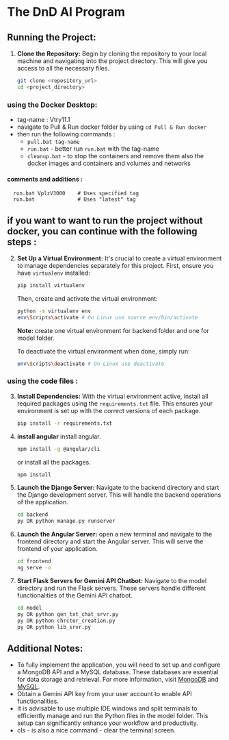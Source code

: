 # The DnD AI Program

## Running the Project:

1. **Clone the Repository:**
   Begin by cloning the repository to your local machine and navigating into the project directory. This will give you access to all the necessary files.
   ```sh
   git clone <repository_url>
   cd <project_directory>
   ```
### using the Docker Desktop: 
   - tag-name : Vtry11.1
   - navigate to Pull & Run docker folder by using ```cd Pull & Run docker```
   - then run the following commands : 
      - ```pull.bat tag-name``` 
      - ```run.bat``` - better run ```run.bat``` with the tag-name 
      - ```cleanup.bat```  - to stop the containers and remove them also the docker images and containers and volumes and networks
   #### comments and additions : 
      run.bat VplzV3000    # Uses specified tag
      run.bat              # Uses "latest" tag



## if you want to want to run the project without docker, you can continue with the following steps : 

2. **Set Up a Virtual Environment:**
   It's crucial to create a virtual environment to manage dependencies separately for this project. First, ensure you have `virtualenv` installed:
   ```sh
   pip install virtualenv
   ```
   Then, create and activate the virtual environment:
   ```sh
   python -m virtualenv env
   env\Scripts\activate # On Linux use source env/bin/activate
   ```
   **Note:**
   create one virtual environment for backend folder and one for model folder.

   To deactivate the virtual environment when done, simply run:
   ```sh
   env\Scripts\deactivate # On Linux use deactivate
   ```


### using the code files : 
3. **Install Dependencies:**
   With the virtual environment active, install all required packages using the `requirements.txt` file. This ensures your environment is set up with the correct versions of each package.
   ```sh
   pip install -r requirements.txt
   ```

4. **install angular**
   install angular.
   ```sh
   npm install -g @angular/cli
   ```
   or install all the packages.
   ```sh
   npm install
   ```

5. **Launch the Django Server:**
   Navigate to the backend directory and start the Django development server. This will handle the backend operations of the application.
   ```sh
   cd backend
   py OR python manage.py runserver
   ```

6. **Launch the Angular Server:**
   open a new terminal and navigate to the frontend directory and start the Angular server. This will serve the frontend of your application.
   ```sh
   cd frontend
   ng serve -o
   ```

7. **Start Flask Servers for Gemini API Chatbot:**
   Navigate to the model directory and run the Flask servers. These servers handle different functionalities of the Gemini API chatbot.      
   ```sh
   cd model
   py OR python gen_txt_chat_srvr.py
   py OR python chrcter_creation.py
   py OR python lib_srvr.py
   ```

## Additional Notes:
- To fully implement the application, you will need to set up and configure a MongoDB API and a MySQL database. These databases are essential for data storage and retrieval. For more information, visit [MongoDB](https://www.mongodb.com/) and [MySQL](https://www.mysql.com/).
- Obtain a Gemini API key from your user account to enable API functionalities.
- It is advisable to use multiple IDE windows and split terminals to efficiently manage and run the Python files in the model folder. This setup can significantly enhance your workflow and productivity.
- cls - is also a nice command - clear the terminal screen. 
